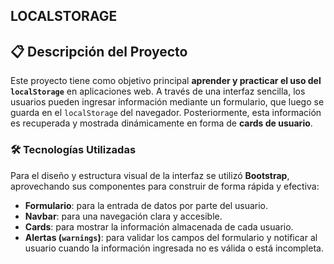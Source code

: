 ## LOCALSTORAGE
## 📋 Descripción del Proyecto

Este proyecto tiene como objetivo principal **aprender y practicar el uso del `localStorage`** en aplicaciones web. A través de una interfaz sencilla, los usuarios pueden ingresar información mediante un formulario, que luego se guarda en el `localStorage` del navegador. Posteriormente, esta información es recuperada y mostrada dinámicamente en forma de **cards de usuario**.

### 🛠️ Tecnologías Utilizadas

Para el diseño y estructura visual de la interfaz se utilizó **Bootstrap**, aprovechando sus componentes para construir de forma rápida y efectiva:

- **Formulario**: para la entrada de datos por parte del usuario.
- **Navbar**: para una navegación clara y accesible.
- **Cards**: para mostrar la información almacenada de cada usuario.
- **Alertas (`warnings`)**: para validar los campos del formulario y notificar al usuario cuando la información ingresada no es válida o está incompleta.

